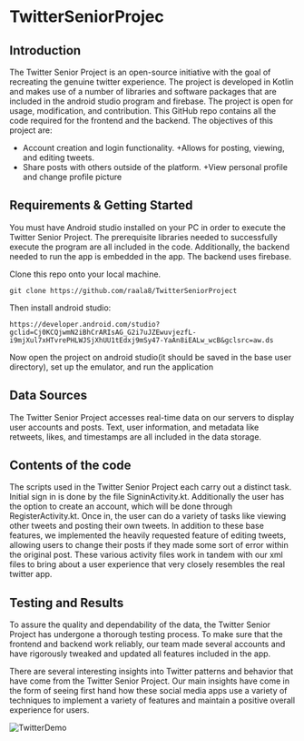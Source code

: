 # TwitterSeniorProjec
## Introduction

The Twitter Senior Project is an open-source initiative with the goal of recreating the genuine twitter experience. The project is developed in Kotlin and makes use of a number of libraries and software packages that are included in the android studio program and firebase. The project is open for usage, modification, and contribution. This GitHub repo contains all the code required for the frontend and the backend. The objectives of this project are:
+ Account creation and login functionality.
+Allows for posting, viewing, and editing tweets.
+ Share posts with others outside of the platform.
+View personal profile and change profile picture
## Requirements & Getting Started

You must have Android studio installed on your PC in order to execute the Twitter Senior Project. The prerequisite libraries needed to successfully execute the program are all included in the code. Additionally, the backend needed to run the app is embedded in the app. The backend uses firebase.

Clone this repo onto your local machine.
```
git clone https://github.com/raala8/TwitterSeniorProject
```
Then install android studio:
```
https://developer.android.com/studio?gclid=Cj0KCQjwmN2iBhCrARIsAG_G2i7uJZEwuvjezfL-i9mjXul7xHTvrePHLWJSjXhUU1tEdxj9mSy47-YaAn8iEALw_wcB&gclsrc=aw.ds
```
Now open the project on android studio(it should be saved in the base user directory), set up the emulator, and run the application

## Data Sources

The Twitter Senior Project accesses real-time data on our servers to display user accounts and posts. Text, user information, and metadata like retweets, likes, and timestamps are all included in the data storage.


## Contents of the code


The scripts used in the Twitter Senior Project each carry out a distinct task. Initial sign in is done by the file SigninActivity.kt. Additionally the user has the option to create an account, which will be done through RegisterActivity.kt. Once in, the user can do a variety of tasks like viewing other tweets and posting their own tweets. In addition to these base features, we implemented the heavily requested feature of editing tweets, allowing users to change their posts if they made some sort of error within the original post. These various activity files work in tandem with our xml files to bring about a user experience that very closely resembles the real twitter app.
 

## Testing and Results

To assure the quality and dependability of the data, the Twitter Senior Project has undergone a thorough testing process. To make sure that the frontend and backend work reliably, our team made several accounts and have rigorously tweaked and updated all features included in the app.

There are several interesting insights into Twitter patterns and behavior that have come from the Twitter Senior Project. Our main insights have come in the form of seeing first hand how these social media apps use a variety of techniques to implement a variety of features and maintain a positive overall experience for users.


![TwitterDemo](https://user-images.githubusercontent.com/91695754/236690228-cfc64114-0515-4fe9-b3c8-b488971835ec.gif)
